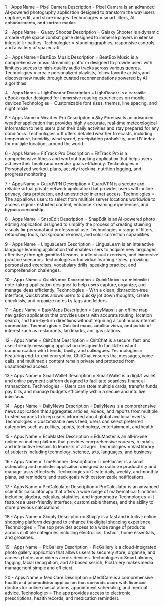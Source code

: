 1 - 
Apps Name = Pixel Camera
Description = Pixel Camera is an advanced AI-powered photography application designed to transform the way users capture, edit, and share images.
Technologies = smart filters, AI enhancements, and portrait modes

2 -
Apps Name = Galaxy Shooter
Description = Galaxy Shooter is a dynamic arcade-style space combat game designed to immerse players in intense interstellar battles.
Technologies = stunning graphics, responsive controls, and a variety of spacecraft

3 -
Apps Name =BeatBox Music
Description = BeatBox Music is a comprehensive music streaming platform designed to provide users with limitless access to high-quality audio tracks across various genres.
Technologies = create personalized playlists, follow favorite artists, and discover new music through curated recommendations powered by AI algorithms

4 -
Apps Name = LightReader
Description = LightReader is a versatile eBook reader designed for immersive reading experiences on mobile devices
Technologies = Customizable font sizes, themes, line spacing, and night mode

5 -
Apps Name = Weather Pro
Description = Sky Forecast is an advanced weather application that provides highly accurate, real-time meteorological information to help users plan their daily activities and stay prepared for any conditions.
Technologies = It offers detailed weather forecasts, including temperature, humidity, wind speed, precipitation probability, and UV index for multiple locations around the world.

6 -
Apps Name = FitTrack Pro
Description = FitTrack Pro is a comprehensive fitness and workout tracking application that helps users achieve their health and exercise goals efficiently.
Technologies = Personalized workout plans, activity tracking, nutrition logging, and progress monitoring

7 -
Apps Name = GuardVPN
Description = GuardVPN is a secure and reliable virtual private network application that provides users with online privacy, data protection, and unrestricted internet access.
Technologies = The app allows users to select from multiple server locations worldwide to access region-restricted content, enhance streaming experiences, and bypass censorship.

8 -
Apps Name = SnapEdit
Description = SnapEdit is an AI-powered photo editing application designed to simplify the process of creating stunning visuals for personal and professional use.
Technologies = range of filters, retouching tools, background removal, and color correction capabilities

9 -
Apps Name = LinguaLearn
Description = LinguaLearn is an interactive language learning application that enables users to acquire new languages effectively through gamified lessons, audio-visual exercises, and immersive practice scenarios.
Technologies = Individual learning styles, providing personalized exercises, vocabulary drills, speaking practice, and comprehension challenges.

10 -
Apps Name = QuickNotes
Description = QuickNotes is a minimalist note-taking application designed to help users capture, organize, and manage ideas efficiently.
Technologies = With a clean, distraction-free interface, QuickNotes allows users to quickly jot down thoughts, create checklists, and organize notes by tags and folders.

11 - 
Apps Name = EasyMaps
Description = EasyMaps is an offline map navigation application that provides users with accurate routing, location search, and turn-by-turn directions without requiring a continuous internet connection.
Technologies = Detailed maps, satellite views, and points of interest such as restaurants, landmarks, and gas stations.

12 -
Apps Name = ChitChat
Description = ChitChat is a secure, fast, and user-friendly messaging application designed to facilitate instant communication with friends, family, and colleagues. 
Technologies = Featuring end-to-end encryption, ChitChat ensures that messages, voice calls, and multimedia content remain private and protected from unauthorized access.

13 -
Apps Name = SmartWallet
Description = SmartWallet is a digital wallet and online payment platform designed to facilitate seamless financial transactions.
Technologies = Users can store multiple cards, transfer funds, pay bills, and manage budgets efficiently within a secure and intuitive interface.

14 -
Apps Name = DailyNews
Description = DailyNews is a comprehensive news application that aggregates articles, videos, and reports from multiple trusted sources to keep users informed about global and local events.
Technologies = Customizable news feed, users can select preferred categories such as politics, sports, technology, entertainment, and health.

15 -
Apps Name = EduMaster
Description = EduMaster is an all-in-one online education platform that provides comprehensive courses, tutorials, and interactive lessons to learners of all ages.
Technologies = Vast library of subjects including technology, science, arts, languages, and business

16 -
Apps Name = TimePlanner
Description = TimePlanner is a smart scheduling and reminder application designed to optimize productivity and manage tasks effectively.
Technologies = Create daily, weekly, and monthly plans, set reminders, and track goals with customizable notifications.

17 - 
Apps Name = ProCalculator
Description = ProCalculator is an advanced scientific calculator app that offers a wide range of mathematical functions including algebra, calculus, statistics, and trigonometry.
Technologies = It features a user-friendly interface, customizable themes, and the ability to store previous calculations.

18 - 
Apps Name = Shoply
Description = Shoply is a fast and intuitive online shopping platform designed to enhance the digital shopping experience.
Technologies = The app provides access to a wide range of products across multiple categories including electronics, fashion, home essentials, and groceries.

19 - 
Apps Name = PicGallery
Description = PicGallery is a cloud-integrated photo gallery application that allows users to securely store, organize, and access photos and videos across devices.
Technologies = Smart albums, tagging, facial recognition, and AI-based search, PicGallery makes media management simple and efficient.

20 - 
Apps Name = MediCare
Description = MediCare is a comprehensive health and telemedicine application that connects users with licensed doctors for online consultations, appointment scheduling, and medical advice.
Technologies = The app provides access to electronic prescriptions, health records, and medication reminders.